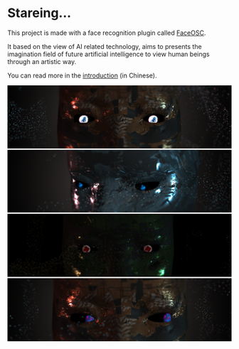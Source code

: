 Stareing...
===========

This project is made with a face recognition plugin called [FaceOSC](https://josephlyons.gitbook.io/face-control-digital-toolkit/tools/faceosc).

It based on the view of AI related technology, aims to presents the imagination field of future artificial intelligence to view human beings through an artistic way.

You can read more in the [introduction](Introduction.pdf) (in Chinese).

![pic](01.png)
![pic](03.png)
![pic](pretype05.jpg)
![pic](red.png)
